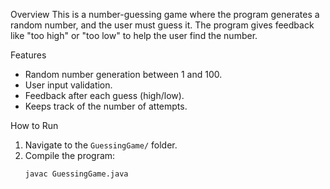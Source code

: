 Overview
This is a number-guessing game where the program generates a random number, and the user must guess it. The program gives feedback like "too high" or "too low" to help the user find the number.

Features
- Random number generation between 1 and 100.
- User input validation.
- Feedback after each guess (high/low).
- Keeps track of the number of attempts.

How to Run
1. Navigate to the `GuessingGame/` folder.
2. Compile the program:
   ```bash
   javac GuessingGame.java
